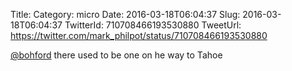 Title: 
Category: micro
Date: 2016-03-18T06:04:37
Slug: 2016-03-18T06:04:37
TwitterId: 710708466193530880
TweetUrl: https://twitter.com/mark_philpot/status/710708466193530880

[@bohford](https://twitter.com/bohford) there used to be one on he way to Tahoe